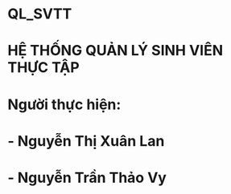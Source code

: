 # QL_SVTT
# HỆ THỐNG QUẢN LÝ SINH VIÊN THỰC TẬP
# Người thực hiện:
# - Nguyễn Thị Xuân Lan
# - Nguyễn Trần Thảo Vy
